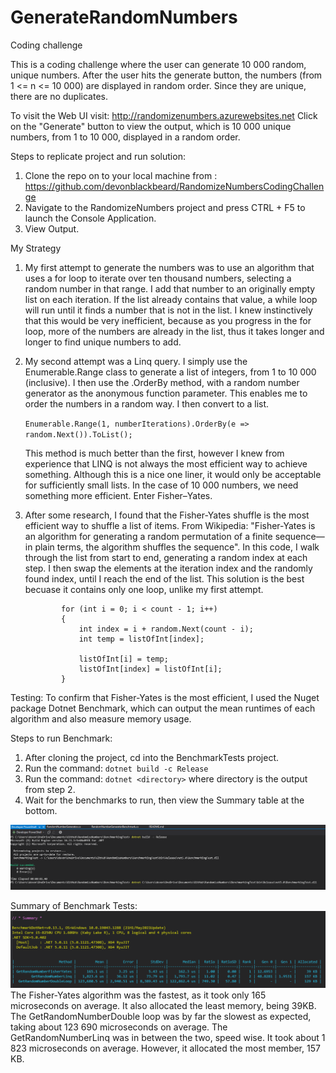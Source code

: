 # GenerateRandomNumbers
Coding challenge

This is a coding challenge where the user can generate 10 000 random, unique numbers. After the user hits the generate button, the numbers (from 1 <= n <= 10 000) are displayed in random order. Since they are unique,
there are no duplicates.


To visit the Web UI visit: http://randomizenumbers.azurewebsites.net
Click on the "Generate" button to view the output, which is 10 000 unique numbers, from 1 to 10 000, displayed in a random order.


Steps to replicate project and run solution:

1) Clone the repo on to your local machine from : https://github.com/devonblackbeard/RandomizeNumbersCodingChallenge
2) Navigate to the RandomizeNumbers project and press CTRL + F5 to launch the Console Application.
3) View Output.


My Strategy
1)	My first attempt to generate the numbers was to use an algorithm that uses a for loop to iterate over ten thousand numbers, selecting a random number in that range. I add that number to an originally empty list on each iteration. If the list already contains that value, a while loop will run until it finds a number that is not in the list. I knew instinctively that this would be very inefficient, because as you progress in the for loop, more of the numbers are already in the list, thus it takes longer and longer to find unique numbers to add.

2)	My second attempt was a Linq query. I simply use the Enumerable.Range class to generate a list of integers, from 1 to 10 000 (inclusive). I then use the .OrderBy method, with a random number generator as the anonymous  function parameter. This enables me to order the numbers in a random way. I then convert to a list.
 
    ```Enumerable.Range(1, numberIterations).OrderBy(e => random.Next()).ToList();```

    This method is much better than the first, however I knew from experience that LINQ is not always the most efficient way to achieve something. Although this is a nice one liner, it would only be acceptable for sufficiently small lists. In the case of 10 000 numbers, we need something more efficient. Enter Fisher–Yates.

3)  After some research, I found that the Fisher-Yates shuffle is the most efficient way to shuffle a list of items. From Wikipedia: "Fisher-Yates is an algorithm for generating a random permutation of a finite sequence—   in plain terms, the algorithm shuffles the sequence". In this code, I walk through the list from start to end, generating a random index at each step. I then swap the elements at the iteration index and the randomly found index, until I reach the end of the list. This solution is the best becuase it contains only one loop, unlike my first attempt.
	
    ```    
            for (int i = 0; i < count - 1; i++)
            {
                int index = i + random.Next(count - i);
                int temp = listOfInt[index];

                listOfInt[i] = temp;
                listOfInt[index] = listOfInt[i];
            }            
    ```


Testing:
To confirm that Fisher-Yates is the most efficient, I used the Nuget package Dotnet Benchmark, which can output the mean runtimes of each algorithm and also measure memory usage.


Steps to run Benchmark:

1) After cloning the project, cd into the BenchmarkTests project.
2) Run the command: ``` dotnet build -c Release ```
3) Run the command: ``` dotnet <directory> ``` where directory is the output from step 2.
4) Wait for the benchmarks to run, then view the Summary table at the bottom.

![Benchmark Stats](Images/BenchmarkTestCommands.PNG)


Summary of Benchmark Tests:
![Benchmark Stats](Images/SummaryThreeAlgorithmStats.PNG)
The Fisher-Yates algorithm was the fastest, as it took only 165 microseconds on average. It also allocated the least memory, being 39KB.
The GetRandomNumberDouble loop was by far the slowest as expected, taking about 123 690 microseconds on average. 
The GetRandomNumberLinq was in between the two, speed wise. It took about 1 823 microseconds on average. However, it allocated the most member, 157 KB.


